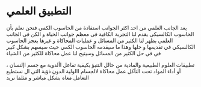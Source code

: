 # التطبيق العلمي 

يعد الجانب العلمي من احد اكثر الجوانب استفادة من الحاسوب الكمي فنحن نعلم بأن الحاسوب الكالسيكي يقدم لنا التجربة الكافية في
معظم جوانب الحياة و الكن في الجانب العلمي يظهر لنا الكثير من المسائل و عمليات المحاكاة و غيرها يعجز الحاسوب الكالسيكي في
تقديمها و حلها وهذا ما سيقدمه الحاسوب الكمي حيث سيسهم بشكل كبير في في حل الكثير من المسائل وسيتيح لنا عمل محاكاة للكثير من
االشياء

تطبيقات العلوم الطبيعية والمادية من خالل التنبؤ بكيفية تفاعل األدوية مع جسم اإلنسان ، أو أداء
المواد تحت التآكل
عمل محاكاة لالجسام االولية الدون ذؤية التي ال نستطيع التعامل معاه بشكل مباشر و مثلما نريد


<!--  من الافضل اضافة المزيد من محتوى والصور  -->